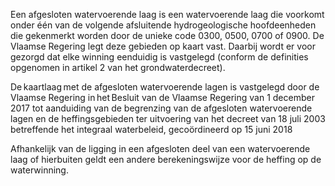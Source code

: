 Een afgesloten watervoerende laag is een watervoerende laag die voorkomt onder één van de volgende afsluitende hydrogeologische hoofdeenheden die gekenmerkt worden door de unieke code 0300, 0500, 0700 of 0900. De Vlaamse Regering legt deze gebieden op kaart vast. Daarbij wordt er voor gezorgd dat elke winning eenduidig is vastgelegd (conform de definities opgenomen in artikel 2 van het grondwaterdecreet). 

De kaartlaag met de afgesloten watervoerende lagen is vastgelegd door de Vlaamse Regering in het Besluit van de Vlaamse Regering van 1 december 2017 tot aanduiding van de begrenzing van de afgesloten watervoerende lagen en de heffingsgebieden ter uitvoering van het decreet van 18 juli 2003 betreffende het integraal waterbeleid, gecoördineerd op 15 juni 2018  

Afhankelijk van de ligging in een afgesloten deel van een watervoerende laag of hierbuiten geldt een andere berekeningswijze voor de heffing op de waterwinning.  
